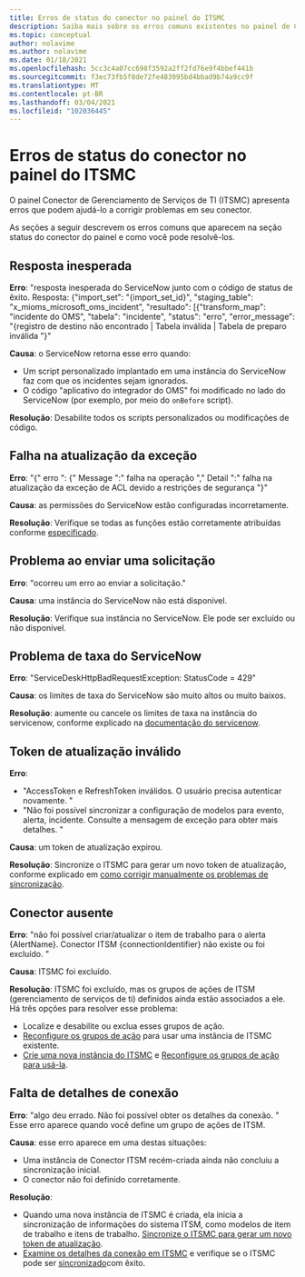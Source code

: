```yaml
---
title: Erros de status do conector no painel do ITSMC
description: Saiba mais sobre os erros comuns existentes no painel de Conector de Gerenciamento de Serviços de TI.
ms.topic: conceptual
author: nolavime
ms.author: nolavime
ms.date: 01/18/2021
ms.openlocfilehash: 5cc3c4a07cc698f3592a2ff2fd76e9f4bbef441b
ms.sourcegitcommit: f3ec73fb5f8de72fe483995bd4bbad9b74a9cc9f
ms.translationtype: MT
ms.contentlocale: pt-BR
ms.lasthandoff: 03/04/2021
ms.locfileid: "102036445"
---
```

# <a name="connector-status-errors-in-the-itsmc-dashboard"></a>Erros de status do conector no painel do ITSMC

O painel Conector de Gerenciamento de Serviços de TI (ITSMC) apresenta erros que podem ajudá-lo a corrigir problemas em seu conector.

As seções a seguir descrevem os erros comuns que aparecem na seção status do conector do painel e como você pode resolvê-los.

## <a name="unexpected-response"></a>Resposta inesperada

**Erro**: "resposta inesperada do ServiceNow junto com o código de status de êxito. Resposta: {"import_set": "{import_set_id}", "staging_table": "x_mioms_microsoft_oms_incident", "resultado": [{"transform_map": "incidente do OMS", "tabela": "incidente", "status": "erro", "error_message": "{registro de destino não encontrado | Tabela inválida | Tabela de preparo inválida "}"

**Causa**: o ServiceNow retorna esse erro quando:

* Um script personalizado implantado em uma instância do ServiceNow faz com que os incidentes sejam ignorados.
* O código "aplicativo do integrador do OMS" foi modificado no lado do ServiceNow (por exemplo, por meio do `onBefore` script).

**Resolução**: Desabilite todos os scripts personalizados ou modificações de código.

## <a name="exception-update-failure"></a>Falha na atualização da exceção

**Erro**: "{" erro ": {" Message ":" falha na operação "," Detail ":" falha na atualização da exceção de ACL devido a restrições de segurança "}"

**Causa**: as permissões do ServiceNow estão configuradas incorretamente.

**Resolução**: Verifique se todas as funções estão corretamente atribuídas conforme [especificado](itsmc-connections-servicenow.md#install-the-user-app-and-create-the-user-role).

## <a name="problem-sending-a-request"></a>Problema ao enviar uma solicitação

**Erro**: "ocorreu um erro ao enviar a solicitação."

**Causa**: uma instância do ServiceNow não está disponível.

**Resolução**: Verifique sua instância no ServiceNow. Ele pode ser excluído ou não disponível.

## <a name="servicenow-rate-problem"></a>Problema de taxa do ServiceNow

**Erro**: "ServiceDeskHttpBadRequestException: StatusCode = 429"

**Causa**: os limites de taxa do ServiceNow são muito altos ou muito baixos.

**Resolução**: aumente ou cancele os limites de taxa na instância do servicenow, conforme explicado na [documentação do servicenow](https://docs.servicenow.com/bundle/london-application-development/page/integrate/inbound-rest/task/investigate-rate-limit-violations.html).

## <a name="invalid-refresh-token"></a>Token de atualização inválido

**Erro**: 
  * "AccessToken e RefreshToken inválidos. O usuário precisa autenticar novamente. "
  * "Não foi possível sincronizar a configuração de modelos para evento, alerta, incidente. Consulte a mensagem de exceção para obter mais detalhes. "

**Causa**: um token de atualização expirou.

**Resolução**: Sincronize o ITSMC para gerar um novo token de atualização, conforme explicado em [como corrigir manualmente os problemas de sincronização](./itsmc-resync-servicenow.md).

## <a name="missing-connector"></a>Conector ausente

**Erro**: "não foi possível criar/atualizar o item de trabalho para o alerta {AlertName}. Conector ITSM {connectionIdentifier} não existe ou foi excluído. "

**Causa**: ITSMC foi excluído.

**Resolução**: ITSMC foi excluído, mas os grupos de ações de ITSM (gerenciamento de serviços de ti) definidos ainda estão associados a ele. Há três opções para resolver esse problema:

* Localize e desabilite ou exclua esses grupos de ação.
* [Reconfigure os grupos de ação](./itsmc-definition.md#create-itsm-work-items-from-azure-alerts) para usar uma instância de ITSMC existente.
* [Crie uma nova instância do ITSMC](./itsmc-definition.md#create-an-itsm-connection) e [Reconfigure os grupos de ação para usá-la](itsmc-definition.md#create-itsm-work-items-from-azure-alerts).

## <a name="lack-of-connection-details"></a>Falta de detalhes de conexão

**Erro**: "algo deu errado. Não foi possível obter os detalhes da conexão. " Esse erro aparece quando você define um grupo de ações de ITSM.

**Causa**: esse erro aparece em uma destas situações:

* Uma instância de Conector ITSM recém-criada ainda não concluiu a sincronização inicial.
* O conector não foi definido corretamente.

**Resolução**: 

* Quando uma nova instância de ITSMC é criada, ela inicia a sincronização de informações do sistema ITSM, como modelos de item de trabalho e itens de trabalho. [Sincronize o ITSMC para gerar um novo token de atualização](./itsmc-resync-servicenow.md).
* [Examine os detalhes da conexão em ITSMC](./itsmc-connections-servicenow.md#create-a-connection) e verifique se o ITSMC pode ser [sincronizado](./itsmc-resync-servicenow.md)com êxito.
